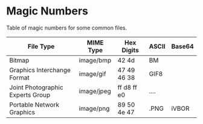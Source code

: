 # Magic Numbers

Table of magic numbers for some common files.

File Type                         | MIME Type  | Hex Digits  | ASCII | Base64
----------------------------------| ---------- | ----------- | ----- | ------
Bitmap                            | image/bmp  | 42 4d       | BM    | 
Graphics Interchange Format       | image/gif  | 47 49 46 38 | GIF8  |
Joint Photographic Experts Group  | image/jpeg | ff d8 ff e0 | ....  |
Portable Network Graphics         | image/png  | 89 50 4e 47 | .PNG  | iVBOR
